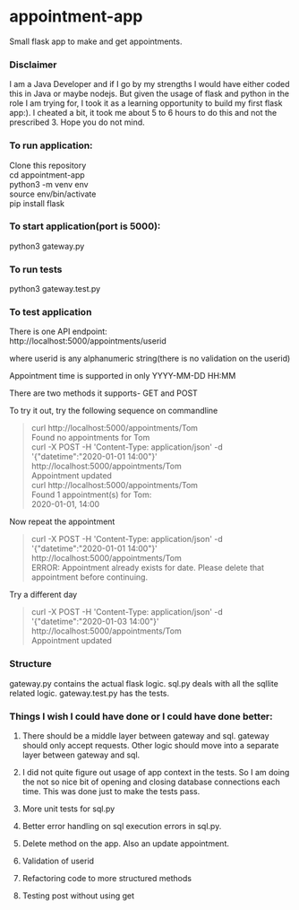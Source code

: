 # appointment-app
Small flask app to make and get appointments.

###  Disclaimer
I am a Java Developer and if I go by my strengths I would have either coded this in Java or maybe nodejs. But given the usage of flask and python in the role I am trying for, I took it as a learning opportunity to build my first flask app:). I cheated a bit, it took me about 5 to 6 hours to do this and not the prescribed 3. Hope you do not mind.

### To run application:  
Clone this repository  
cd appointment-app  
python3 -m venv env  
source env/bin/activate  
pip install flask  

### To start application(port is 5000):  
python3 gateway.py

### To run tests
python3 gateway.test.py

### To test application  
There is one API endpoint:  
http://localhost:5000/appointments/userid

where userid is any alphanumeric string(there is no validation on the userid)

Appointment time is supported in only YYYY-MM-DD HH:MM  

There are two methods it supports- GET and POST  

To try it out, try the following sequence on commandline  
> curl http://localhost:5000/appointments/Tom  
Found no appointments for Tom  
>curl -X POST -H 'Content-Type: application/json' -d '{"datetime":"2020-01-01 14:00"}' http://localhost:5000/appointments/Tom  
Appointment updated  
>curl http://localhost:5000/appointments/Tom  
Found 1 appointment(s) for Tom:  
2020-01-01, 14:00  

Now repeat the appointment
> curl -X POST -H 'Content-Type: application/json' -d '{"datetime":"2020-01-01 14:00"}' http://localhost:5000/appointments/Tom  
ERROR: Appointment already exists for date. Please delete that appointment before continuing.  

Try a different day
>curl -X POST -H 'Content-Type: application/json' -d '{"datetime":"2020-01-03 14:00"}' http://localhost:5000/appointments/Tom  
Appointment updated 

### Structure  
gateway.py contains the actual flask logic. sql.py deals with all the sqllite related logic. gateway.test.py has the tests.

###  Things I wish I could have done or I could have done better:  
1. There should be a middle layer between gateway and sql. gateway should only accept requests. Other logic should move into a separate layer between gateway and sql.  

1. I did not quite figure out usage of app context in the tests. So I am doing the not so nice bit of opening and closing database connections each time. This was done just to make the tests pass.

1. More unit tests for sql.py  

1. Better error handling on sql execution errors in sql.py.  

1. Delete method on the app. Also an update appointment.

1. Validation of userid

1. Refactoring code to more structured methods

1. Testing post without using get


